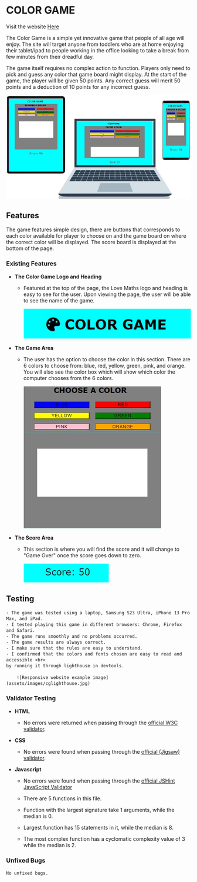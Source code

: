 # COLOR GAME

Visit the website [Here](https://ninovinalon.github.io/project-portfolio-2/)

The Color Game is a simple yet innovative game that people of all age will enjoy. The site will target
anyone from toddlers who are at home enjoying their tablet/ipad to people working in the office looking to
take a break from few minutes from their dreadful day.

The game itself requires no complex action to function. Players only need to pick and guess any color
that game board might display. At the start of the game, the player will be given 50 points. Any correct
guess will merit 50 points and a deduction of 10 points for any incorrect guess.

![Responsive website example image](assets/images/cgadget.jpg)

## Features

The game features simple design, there are buttons that corresponds to each color available for player to
choose on and the game board on where the correct color will be displayed. The score board is
displayed at the bottom of the page.

### Existing Features

- **The Color Game Logo and Heading**
    - Featured at the top of the page, the Love Maths logo and heading is easy to see for the user. Upon viewing the page, the user will be able to see the name of the game.

        ![Responsive website example image](assets/images/cgheader.jpg)

- **The Game Area**
    - The user has the option to choose the color in this section. There are 6 colors to choose from: blue, red, yellow, green, pink, and orange. You will also see the color box which will show which color the computer chooses from the 6 colors.

        ![Responsive website example image](assets/images/cgamearea.jpg)

- **The Score Area**
    - This section is where you will find the score and it will change to "Game Over" once the score goes down to zero.

        ![Responsive website example image](assets/images/cscorearea.jpg)

## Testing

    - The game was tested using a laptop, Samsung S23 Ultra, iPhone 13 Pro Max, and iPad. 
    - I tested playing this game in different browsers: Chrome, Firefox and Safari.
    - The game runs smoothly and no problems occurred.
    - The game results are always correct.
    - I make sure that the rules are easy to understand.
    - I confirmed that the colors and fonts chosen are easy to read and accessible <br>
    by running it through lighthouse in devtools.

        ![Responsive website example image](assets/images/cglighthouse.jpg)

### Validator Testing

- **HTML**
    - No errors were returned when passing through the [official W3C validator](https://validator.w3.org/).

- **CSS**
    - No errors were found when passing through the [official (Jigsaw) validator](https://jigsaw.w3.org/css-validator/).

- **Javascript**
    - No errors were found when passing through the [official JSHint JavaScript Validator](https://jshint.com/)

    - There are 5 functions in this file.
    - Function with the largest signature take 1 arguments, while the median is 0.
    - Largest function has 15 statements in it, while the median is 8.
    - The most complex function has a cyclomatic complexity value of 3 while the median is 2.

### Unfixed Bugs

    No unfixed bugs.
